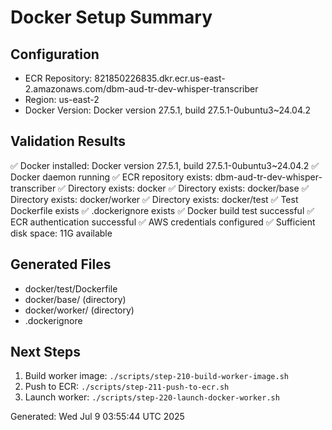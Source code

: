 # Docker Setup Summary

## Configuration
- ECR Repository: 821850226835.dkr.ecr.us-east-2.amazonaws.com/dbm-aud-tr-dev-whisper-transcriber
- Region: us-east-2
- Docker Version: Docker version 27.5.1, build 27.5.1-0ubuntu3~24.04.2

## Validation Results
✅ Docker installed: Docker version 27.5.1, build 27.5.1-0ubuntu3~24.04.2
✅ Docker daemon running
✅ ECR repository exists: dbm-aud-tr-dev-whisper-transcriber
✅ Directory exists: docker
✅ Directory exists: docker/base
✅ Directory exists: docker/worker
✅ Directory exists: docker/test
✅ Test Dockerfile exists
✅ .dockerignore exists
✅ Docker build test successful
✅ ECR authentication successful
✅ AWS credentials configured
✅ Sufficient disk space: 11G available

## Generated Files
- docker/test/Dockerfile
- docker/base/ (directory)
- docker/worker/ (directory)
- .dockerignore

## Next Steps
1. Build worker image: `./scripts/step-210-build-worker-image.sh`
2. Push to ECR: `./scripts/step-211-push-to-ecr.sh`
3. Launch worker: `./scripts/step-220-launch-docker-worker.sh`

Generated: Wed Jul  9 03:55:44 UTC 2025
